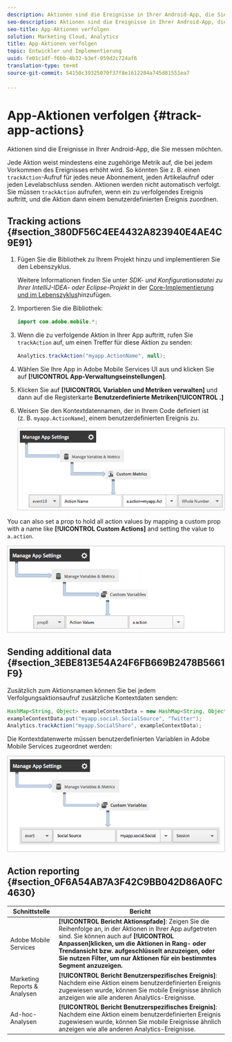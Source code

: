 ```yaml
---
description: Aktionen sind die Ereignisse in Ihrer Android-App, die Sie messen möchten.
seo-description: Aktionen sind die Ereignisse in Ihrer Android-App, die Sie messen möchten.
seo-title: App-Aktionen verfolgen
solution: Marketing Cloud, Analytics
title: App-Aktionen verfolgen
topic: Entwickler und Implementierung
uuid: fe01c1df-f6bb-4b32-b3ef-959d2c724af6
translation-type: tm+mt
source-git-commit: 54150c39325070f37f8e1612204a745d81551ea7

---
```



# App-Aktionen verfolgen {#track-app-actions}

Aktionen sind die Ereignisse in Ihrer Android-App, die Sie messen möchten.

Jede Aktion weist mindestens eine zugehörige Metrik auf, die bei jedem Vorkommen des Ereignisses erhöht wird. So könnten Sie z. B. einen `trackAction`-Aufruf für jedes neue Abonnement, jeden Artikelaufruf oder jeden Levelabschluss senden. Aktionen werden nicht automatisch verfolgt. Sie müssen `trackAction` aufrufen, wenn ein zu verfolgendes Ereignis auftritt, und die Aktion dann einem benutzerdefinierten Ereignis zuordnen.

## Tracking actions {#section_380DF56C4EE4432A823940E4AE4C9E91}

1. Fügen Sie die Bibliothek zu Ihrem Projekt hinzu und implementieren Sie den Lebenszyklus.

   Weitere Informationen finden Sie unter *SDK- und Konfigurationsdatei zu Ihrer IntelliJ-IDEA- oder Eclipse-Projekt* in der [Core-Implementierung und im Lebenszyklus](/help/android/getting-started/dev-qs.md)hinzufügen.

1. Importieren Sie die Bibliothek:

   ```java
   import com.adobe.mobile.*;
   ```

1. Wenn die zu verfolgende Aktion in Ihrer App auftritt, rufen Sie `trackAction` auf, um einen Treffer für diese Aktion zu senden:

   ```java
   Analytics.trackAction("myapp.ActionName", null);
   ```

1. Wählen Sie Ihre App in Adobe Mobile Services UI aus und klicken Sie auf **[!UICONTROL App-Verwaltungseinstellungen]**.
1. Klicken Sie auf **[!UICONTROL Variablen und Metriken verwalten]** und dann auf die Registerkarte **Benutzerdefinierte Metriken[!UICONTROL .]**

1. Weisen Sie den Kontextdatennamen, der in Ihrem Code definiert ist (z. B. `myapp.ActionName`), einem benutzerdefinierten Ereignis zu.

   ![](assets/map-event-context-data.png)

You can also set a prop to hold all action values by mapping a custom prop with a name like **[!UICONTROL Custom Actions]** and setting the value to `a.action`.

![](assets/map-custom-prop.png)

## Sending additional data {#section_3EBE813E54A24F6FB669B2478B5661F9}

Zusätzlich zum Aktionsnamen können Sie bei jedem Verfolgungsaktionsaufruf zusätzliche Kontextdaten senden:

```java
HashMap<String, Object> exampleContextData = new HashMap<String, Object>(); 
exampleContextData.put("myapp.social.SocialSource", "Twitter"); 
Analytics.trackAction("myapp.SocialShare", exampleContextData);
```

Die Kontextdatenwerte müssen benutzerdefinierten Variablen in Adobe Mobile Services zugeordnet werden:

![](assets/map-variable-context-action.png)

## Action reporting {#section_0F6A54AB7A3F42C9BB042D86A0FC4630}

| Schnittstelle | Bericht |
|--- |--- |
| Adobe Mobile Services | **[!UICONTROL Bericht Aktionspfade]**:  Zeigen Sie die Reihenfolge an, in der Aktionen in Ihrer App aufgetreten sind. Sie können auch auf **[!UICONTROL Anpassen]klicken, um die Aktionen in Rang- oder Trendansicht bzw. aufgeschlüsselt anzuzeigen, oder Sie nutzen Filter, um nur Aktionen für ein bestimmtes Segment anzuzeigen.** |
| Marketing Reports &amp; Analysen | **[!UICONTROL Bericht Benutzerspezifisches Ereignis]**:  Nachdem eine Aktion einem benutzerdefinierten Ereignis zugewiesen wurde, können Sie mobile Ereignisse ähnlich anzeigen wie alle anderen Analytics-Ereignisse. |
| Ad-hoc-Analysen | **[!UICONTROL Bericht Benutzerspezifisches Ereignis]**:  Nachdem eine Aktion einem benutzerdefinierten Ereignis zugewiesen wurde, können Sie mobile Ereignisse ähnlich anzeigen wie alle anderen Analytics-Ereignisse. |

